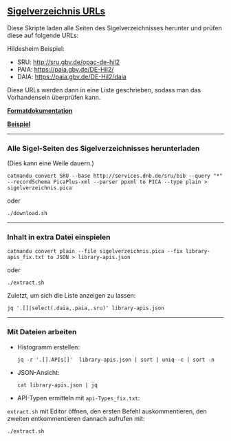 ## [Sigelverzeichnis URLs](https://sigel.staatsbibliothek-berlin.de/startseite/)

Diese Skripte laden alle Seiten des Sigelverzeichnisses herunter und prüfen diese auf folgende URLs:

Hildesheim Beispiel:

- SRU: http://sru.gbv.de/opac-de-hil2
- PAIA: https://paia.gbv.de/DE-Hil2/
- DAIA: https://paia.gbv.de/DE-Hil2/daia

Diese URLs werden dann in eine Liste geschrieben, sodass man das Vorhandensein überprüfen kann.

[**Formatdokumentation**](https://sigel.staatsbibliothek-berlin.de/vergabe/adressenformat/)

[**Beispiel**](https://services.dnb.de/sru/bib?operation=searchRetrieve&query=isl%3DDE-Hil2&recordSchema=PicaPlus-xml&version=1.1)

---

### Alle Sigel-Seiten des Sigelverzeichnisses herunterladen

(Dies kann eine Weile dauern.)
 
    catmandu convert SRU --base http://services.dnb.de/sru/bib --query "*" --recordSchema PicaPlus-xml --parser ppxml to PICA --type plain > sigelverzeichnis.pica

oder

    ./download.sh

---

### Inhalt in extra Datei einspielen

    catmandu convert plain --file sigelverzeichnis.pica --fix library-apis_fix.txt to JSON > library-apis.json

oder

    ./extract.sh
    
Zuletzt, um sich die Liste anzeigen zu lassen:

    jq '.[]|select(.daia,.paia,.sru)' library-apis.json
    
---
    
### Mit Dateien arbeiten

- Histogramm erstellen: 

      jq -r '.[].APIs[]'  library-apis.json | sort | uniq -c | sort -n
    

- JSON-Ansicht:

      cat library-apis.json | jq


- API-Typen ermitteln mit `api-Types_fix.txt`:

`extract.sh` mit Editor öffnen, den ersten Befehl auskommentieren, den zweiten entkommentieren dannach aufrufen mit:

    ./extract.sh
